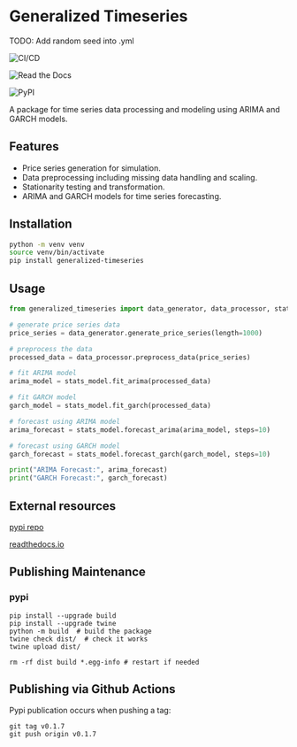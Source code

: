 # Generalized Timeseries

TODO: Add random seed into .yml

![CI/CD](https://github.com/garthmortensen/garch/actions/workflows/execute_pytest.yml/badge.svg)

![Read the Docs](https://img.shields.io/readthedocs/generalized-timeseries)

![PyPI](https://img.shields.io/pypi/v/generalized-timeseries?color=blue&label=PyPI)

A package for time series data processing and modeling using ARIMA and GARCH models.

## Features

- Price series generation for simulation.
- Data preprocessing including missing data handling and scaling.
- Stationarity testing and transformation.
- ARIMA and GARCH models for time series forecasting.

## Installation

```bash
python -m venv venv
source venv/bin/activate
pip install generalized-timeseries
```

## Usage

```python
from generalized_timeseries import data_generator, data_processor, stats_model

# generate price series data
price_series = data_generator.generate_price_series(length=1000)

# preprocess the data
processed_data = data_processor.preprocess_data(price_series)

# fit ARIMA model
arima_model = stats_model.fit_arima(processed_data)

# fit GARCH model
garch_model = stats_model.fit_garch(processed_data)

# forecast using ARIMA model
arima_forecast = stats_model.forecast_arima(arima_model, steps=10)

# forecast using GARCH model
garch_forecast = stats_model.forecast_garch(garch_model, steps=10)

print("ARIMA Forecast:", arima_forecast)
print("GARCH Forecast:", garch_forecast)
```

## External resources

[pypi repo](https://pypi.org/project/generalized-timeseries/)

[readthedocs.io](https://generalized-timeseries.readthedocs.io/en/latest/)

## Publishing Maintenance

### pypi

```shell
pip install --upgrade build
pip install --upgrade twine
python -m build  # build the package
twine check dist/  # check it works
twine upload dist/

rm -rf dist build *.egg-info # restart if needed
```

## Publishing via Github Actions

Pypi publication occurs when pushing a tag:

```shell
git tag v0.1.7
git push origin v0.1.7
```
